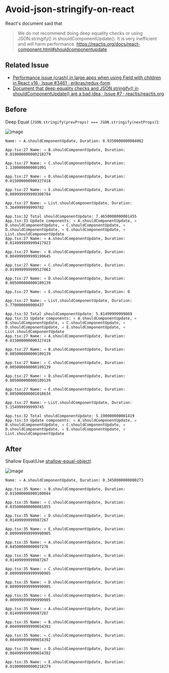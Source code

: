 # Avoid-json-stringify-on-react

React's document said that

> We do not recommend doing deep equality checks or using JSON.stringify() in shouldComponentUpdate(). It is very inefficient and will harm performance.
> https://reactjs.org/docs/react-component.html#shouldcomponentupdate

## Related Issue

- [Performance issue (crash) in large apps when using Field with children in React v16 · Issue #3461 · erikras/redux-form](https://github.com/erikras/redux-form/issues/3461)
- [Document that deep equality checks and JSON.stringify() in shouldComponentUpdate() are a bad idea · Issue #7 · reactjs/reactjs.org](https://github.com/reactjs/reactjs.org/issues/7)

## Before

Deep Equal (`JSON.stringify(prevProps) === JSON.stringify(nextProps)`):

![image](https://user-images.githubusercontent.com/19714/33241650-c0a6df32-d30b-11e7-97f1-20684ce97e75.png)


```
Name: ⚛ A.shouldComponentUpdate, Duration: 0.9350000000004002

App.tsx:27 Name: ⚛ B.shouldComponentUpdate, Duration: 0.010000000000218279

App.tsx:27 Name: ⚛ C.shouldComponentUpdate, Duration: 1.1300000000001091

App.tsx:27 Name: ⚛ D.shouldComponentUpdate, Duration: 0.015000000000327418

App.tsx:27 Name: ⚛ E.shouldComponentUpdate, Duration: 0.009999999999308784

App.tsx:27 Name: ⚛ List.shouldComponentUpdate, Duration: 5.364999999999782

App.tsx:32 Total shouldComponentUpdate: 7.4650000000001455
App.tsx:33 Update components: ⚛ A.shouldComponentUpdate, ⚛ B.shouldComponentUpdate, ⚛ C.shouldComponentUpdate, ⚛ D.shouldComponentUpdate, ⚛ E.shouldComponentUpdate, ⚛ List.shouldComponentUpdate
App.tsx:27 Name: ⚛ A.shouldComponentUpdate, Duration: 0.014999999999417923

App.tsx:27 Name: ⚛ B.shouldComponentUpdate, Duration: 0.004999999999199645

App.tsx:27 Name: ⚛ C.shouldComponentUpdate, Duration: 0.019999999999527063

App.tsx:27 Name: ⚛ D.shouldComponentUpdate, Duration: 0.005000000000109139

App.tsx:27 Name: ⚛ E.shouldComponentUpdate, Duration: 0

App.tsx:27 Name: ⚛ List.shouldComponentUpdate, Duration: 5.770000000000437

App.tsx:32 Total shouldComponentUpdate: 5.81499999999869
App.tsx:33 Update components: ⚛ A.shouldComponentUpdate, ⚛ B.shouldComponentUpdate, ⚛ C.shouldComponentUpdate, ⚛ D.shouldComponentUpdate, ⚛ E.shouldComponentUpdate, ⚛ List.shouldComponentUpdate
App.tsx:27 Name: ⚛ A.shouldComponentUpdate, Duration: 0.015000000000327418

App.tsx:27 Name: ⚛ B.shouldComponentUpdate, Duration: 0.005000000000109139

App.tsx:27 Name: ⚛ C.shouldComponentUpdate, Duration: 0.005000000000109139

App.tsx:27 Name: ⚛ D.shouldComponentUpdate, Duration: 0.005000000000109139

App.tsx:27 Name: ⚛ E.shouldComponentUpdate, Duration: 0.005000000001018634

App.tsx:27 Name: ⚛ List.shouldComponentUpdate, Duration: 5.154999999999745

App.tsx:32 Total shouldComponentUpdate: 5.190000000001419
App.tsx:33 Update components: ⚛ A.shouldComponentUpdate, ⚛ B.shouldComponentUpdate, ⚛ C.shouldComponentUpdate, ⚛ D.shouldComponentUpdate, ⚛ E.shouldComponentUpdate, ⚛ List.shouldComponentUpdate
```


## After

Shallow Equal(Use [shallow-equal-object](https://github.com/azu/shallow-equal-object "shallow-equal-object"))

![image](https://user-images.githubusercontent.com/19714/33241630-9eb67ed2-d30b-11e7-83ac-3b2d66d02029.png)


```
Name: ⚛ A.shouldComponentUpdate, Duration: 0.3450000000000273

App.tsx:35 Name: ⚛ B.shouldComponentUpdate, Duration: 0.015000000000100044

App.tsx:35 Name: ⚛ C.shouldComponentUpdate, Duration: 0.035000000000081855

App.tsx:35 Name: ⚛ D.shouldComponentUpdate, Duration: 0.01499999999987267

App.tsx:35 Name: ⚛ E.shouldComponentUpdate, Duration: 0.009999999999990905

App.tsx:35 Name: ⚛ A.shouldComponentUpdate, Duration: 0.04500000000007276

App.tsx:35 Name: ⚛ B.shouldComponentUpdate, Duration: 0.01499999999987267

App.tsx:35 Name: ⚛ C.shouldComponentUpdate, Duration: 0.009999999999990905

App.tsx:35 Name: ⚛ D.shouldComponentUpdate, Duration: 0.009999999999990905

App.tsx:35 Name: ⚛ E.shouldComponentUpdate, Duration: 0.009999999999990905

App.tsx:35 Name: ⚛ A.shouldComponentUpdate, Duration: 0.01499999999987267

App.tsx:35 Name: ⚛ B.shouldComponentUpdate, Duration: 0.004999999999654392

App.tsx:35 Name: ⚛ C.shouldComponentUpdate, Duration: 0.004999999999654392

App.tsx:35 Name: ⚛ D.shouldComponentUpdate, Duration: 0.004999999999654392

App.tsx:35 Name: ⚛ E.shouldComponentUpdate, Duration: 0.010000000000218279
```
